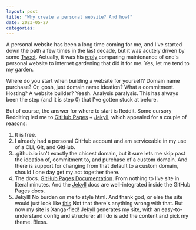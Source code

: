 ```yaml
---
layout: post
title: "Why create a personal website? And how?"
date: 2023-05-27 
categories: 
---
```

A personal website has been a long time coming for me, and I've started down the path a few times in the last decade, but it was acutely driven by some [Tweet](https://twitter.com/nabeelqu/status/1662472627829739520?s=20). Actually, it was his [reply](https://twitter.com/nabeelqu/status/1662503299797643266) comparing maintenance of one's personal website to internet gardening that did it for me. Yes, let me tend to my garden.

Where do you start when building a website for yourself? Domain name purchase? Or, gosh, just domain name ideation? What a commitment. Hosting? A website builder? 
Yeesh. Analysis paralysis. This has always been the step (and it is step 0) that I've gotten stuck at before.

But of course, the answer for where to start is Reddit.
Some cursory Redditing led me to [GitHub Pages][github-pages-docs] + [Jekyll][jekyll-docs], which appealed for a couple of reasons:
1. It is free.
2. I already had a personal GitHub account and am serviceable in my use of a CLI, Git, and GitHub.
3. <username>.github.io isn't exactly the chicest domain, but it sure lets me skip past the ideation of, commitment to, and purchase of a custom domain. And there is support for changing from that default to a custom domain, should I one day get my act together there.
4. The docs. [GitHub Pages Documentation][github-pages-docs]. From nothing to live site in literal minutes. And the [Jekyll][jekyll-docs] docs are well-integrated inside the GitHub Pages docs.  
5. Jekyll! No burden on me to style html. And thank god, or else the site would just look like [this](http://motherfuckingwebsite.com/) Not that there's anything wrong with that. But now my site is Xanga-fied! Jekyll generates my site, with an easy-to-understand config and structure; all I do is add the content and pick my theme. Bless. 

[github-pages-docs]: https://docs.github.com/en/pages
[jekyll-docs]: https://jekyllrb.com/docs/